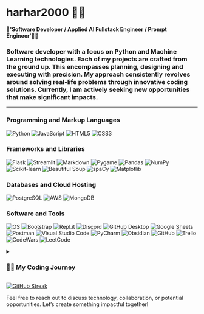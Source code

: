 # harhar2000 🚀💡

🔧**'Software Developer / Applied AI Fullstack Engineer / Prompt Engineer'**👨‍💼

### Software developer with a focus on Python and Machine Learning technologies. Each of my projects are crafted from the ground up. This encompasses planning, designing and executing with precision. My approach consistently revolves around solving real-life problems through innovative coding solutions. Currently, I am actively seeking new opportunities that make significant impacts.

---

### Programming and Markup Languages
![Python](https://img.shields.io/badge/Python-3776AB?style=for-the-badge&logo=python&logoColor=white) ![JavaScript](https://img.shields.io/badge/JavaScript-F7DF1E?style=for-the-badge&logo=javascript&logoColor=black) ![HTML5](https://img.shields.io/badge/HTML5-E34F26?style=for-the-badge&logo=html5&logoColor=white) ![CSS3](https://img.shields.io/badge/CSS3-1572B6?style=for-the-badge&logo=css3&logoColor=white) 

### Frameworks and Libraries
![Flask](https://img.shields.io/badge/Flask-000000?style=for-the-badge&logo=flask&logoColor=white) ![Streamlit](https://img.shields.io/badge/Streamlit-FF4B4B?style=for-the-badge&logo=streamlit&logoColor=white) ![Markdown](https://img.shields.io/badge/Markdown-000000?style=for-the-badge&logo=markdown&logoColor=white) ![Pygame](https://img.shields.io/badge/Pygame-3776AB?style=for-the-badge&logo=pygame&logoColor=white) ![Pandas](https://img.shields.io/badge/Pandas-150458?style=for-the-badge&logo=pandas&logoColor=white) ![NumPy](https://img.shields.io/badge/NumPy-013243?style=for-the-badge&logo=numpy&logoColor=white) ![Scikit-learn](https://img.shields.io/badge/Scikit_learn-F7931E?style=for-the-badge&logo=scikit-learn&logoColor=white) ![Beautiful Soup](https://img.shields.io/badge/Beautiful_Soup-000000?style=for-the-badge&logo=beautifulsoup&logoColor=white) ![spaCy](https://img.shields.io/badge/spaCy-000000?style=for-the-badge&logo=spacy&logoColor=white) ![Matplotlib](https://img.shields.io/badge/Matplotlib-3776AB?style=for-the-badge&logo=python&logoColor=white)

### Databases and Cloud Hosting
![PostgreSQL](https://img.shields.io/badge/PostgreSQL-316192?style=for-the-badge&logo=postgresql&logoColor=white) ![AWS](https://img.shields.io/badge/AWS-FF9900?style=for-the-badge&logo=amazonaws&logoColor=white) ![MongoDB](https://img.shields.io/badge/MongoDB-47A248?style=for-the-badge&logo=mongodb&logoColor=white) 

### Software and Tools
![OS](https://img.shields.io/badge/OS-000000?style=for-the-badge&logo=operatingsystem&logoColor=white) ![Bootstrap](https://img.shields.io/badge/Bootstrap-563D7C?style=for-the-badge&logo=bootstrap&logoColor=white) ![Repl.it](https://img.shields.io/badge/Repl.it-000000?style=for-the-badge&logo=replit&logoColor=white) ![Discord](https://img.shields.io/badge/Discord-5865F2?style=for-the-badge&logo=discord&logoColor=white) ![GitHub Desktop](https://img.shields.io/badge/GitHub_Desktop-181717?style=for-the-badge&logo=github&logoColor=white) ![Google Sheets](https://img.shields.io/badge/Google_Sheets-34A853?style=for-the-badge&logo=google&logoColor=white) ![Postman](https://img.shields.io/badge/Postman-FF6C37?style=for-the-badge&logo=postman&logoColor=white) ![Visual Studio Code](https://img.shields.io/badge/Visual_Studio_Code-007ACC?style=for-the-badge&logo=visualstudiocode&logoColor=white) ![PyCharm](https://img.shields.io/badge/PyCharm-000000?style=for-the-badge&logo=pycharm&logoColor=white) ![Obsidian](https://img.shields.io/badge/Obsidian-333?style=for-the-badge&logo=obsidian&logoColor=white) ![GitHub](https://img.shields.io/badge/GitHub-181717?style=for-the-badge&logo=github&logoColor=white) ![Trello](https://img.shields.io/badge/Trello-0052CC?style=for-the-badge&logo=trello&logoColor=white) ![CodeWars](https://img.shields.io/badge/CodeWars-B1361E?style=for-the-badge&logo=codewars&logoColor=white) ![LeetCode](https://img.shields.io/badge/LeetCode-FFA116?style=for-the-badge&logo=leetcode&logoColor=white)




<details>
   <summary><h3>👨‍💻 My Coding Journey</h3></summary>

Transitioning from a diverse background in Corporate Events, TV Production and Charity Management, I discovered my passion for programming through self-teaching Python. My enthusiasm led me to being accepted into [Makers](https://makers.tech/), where I completed a rigorous 16-week training covering everything from Python, Engineering Foundations, Databases, Web Applications, Cloud Deployment and Cloud Engineering. I've enhanced my skills through several internships, further devloping my abilities in Python and Machine Learning. I am currently developing a text-based terminal game aimed at teaching Python basics to beginners. I'm always eager to tackle more complex problems and evolve my craft.

</details>

[![GitHub Streak](https://streak-stats.demolab.com/?user=harhar2000&theme=dark)](https://git.io/streak-stats)

Feel free to reach out to discuss technology, collaboration, or potential opportunities. Let’s create something impactful together!
